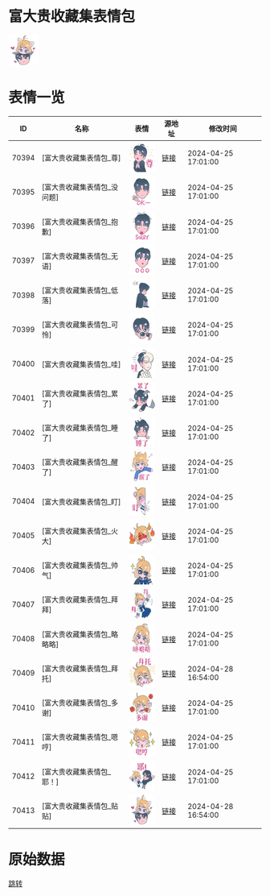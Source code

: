 # 富大贵收藏集表情包

<img src="./cover.png" height="60" alt="cover" />

# 表情一览

|ID|名称|表情|源地址|修改时间|
|----|----|----|----|----|
|70394|[富大贵收藏集表情包_尊]|<img src="./pic/070394_%5B富大贵收藏集表情包_尊%5D.png" height="60" alt="尊"/>|[链接](https://i0.hdslb.com/bfs/garb/3138101f508d71230bbc08d27818a40c2044bcec.png)|2024-04-25 17:01:00|
|70395|[富大贵收藏集表情包_没问题]|<img src="./pic/070395_%5B富大贵收藏集表情包_没问题%5D.png" height="60" alt="没问题"/>|[链接](https://i0.hdslb.com/bfs/garb/bba2a100f6d563561e3a519bc2703ec1ac6182fc.png)|2024-04-25 17:01:00|
|70396|[富大贵收藏集表情包_抱歉]|<img src="./pic/070396_%5B富大贵收藏集表情包_抱歉%5D.png" height="60" alt="抱歉"/>|[链接](https://i0.hdslb.com/bfs/garb/5431cc65efec6a5183ee9e3e53579dbb97b2aad6.png)|2024-04-25 17:01:00|
|70397|[富大贵收藏集表情包_无语]|<img src="./pic/070397_%5B富大贵收藏集表情包_无语%5D.png" height="60" alt="无语"/>|[链接](https://i0.hdslb.com/bfs/garb/20bb20f8df1c0d29ab93f96b03fee437718769f8.png)|2024-04-25 17:01:00|
|70398|[富大贵收藏集表情包_低落]|<img src="./pic/070398_%5B富大贵收藏集表情包_低落%5D.png" height="60" alt="低落"/>|[链接](https://i0.hdslb.com/bfs/garb/d064de165039f5fc4d5acb87a3a88d291dcc5042.png)|2024-04-25 17:01:00|
|70399|[富大贵收藏集表情包_可怜]|<img src="./pic/070399_%5B富大贵收藏集表情包_可怜%5D.png" height="60" alt="可怜"/>|[链接](https://i0.hdslb.com/bfs/garb/75adbcec8d23c791dc0f70bab2480f1252e1fed4.png)|2024-04-25 17:01:00|
|70400|[富大贵收藏集表情包_哇]|<img src="./pic/070400_%5B富大贵收藏集表情包_哇%5D.png" height="60" alt="哇"/>|[链接](https://i0.hdslb.com/bfs/garb/4f7e26310a55f0f5f58bc91db3d04cd90568606c.png)|2024-04-25 17:01:00|
|70401|[富大贵收藏集表情包_累了]|<img src="./pic/070401_%5B富大贵收藏集表情包_累了%5D.png" height="60" alt="累了"/>|[链接](https://i0.hdslb.com/bfs/garb/eed735c9e022f2f02815e70907378f415c264c3e.png)|2024-04-25 17:01:00|
|70402|[富大贵收藏集表情包_睡了]|<img src="./pic/070402_%5B富大贵收藏集表情包_睡了%5D.png" height="60" alt="睡了"/>|[链接](https://i0.hdslb.com/bfs/garb/e14d75f9e4c7a91d0c9525cbe226c18d88ae86a4.png)|2024-04-25 17:01:00|
|70403|[富大贵收藏集表情包_醒了]|<img src="./pic/070403_%5B富大贵收藏集表情包_醒了%5D.png" height="60" alt="醒了"/>|[链接](https://i0.hdslb.com/bfs/garb/7447bc20cb1bcdc2f64fb798b65921fb37d9a8bc.png)|2024-04-25 17:01:00|
|70404|[富大贵收藏集表情包_盯]|<img src="./pic/070404_%5B富大贵收藏集表情包_盯%5D.png" height="60" alt="盯"/>|[链接](https://i0.hdslb.com/bfs/garb/3a3190110e38df27d6edfef30429c783b7b98af7.png)|2024-04-25 17:01:00|
|70405|[富大贵收藏集表情包_火大]|<img src="./pic/070405_%5B富大贵收藏集表情包_火大%5D.png" height="60" alt="火大"/>|[链接](https://i0.hdslb.com/bfs/garb/891ee104f014e803026da5aa0db222fa31b6e7c9.png)|2024-04-25 17:01:00|
|70406|[富大贵收藏集表情包_帅气]|<img src="./pic/070406_%5B富大贵收藏集表情包_帅气%5D.png" height="60" alt="帅气"/>|[链接](https://i0.hdslb.com/bfs/garb/da3daeca6ca3a1001e5e42fb2af60dcb40fac607.png)|2024-04-25 17:01:00|
|70407|[富大贵收藏集表情包_拜拜]|<img src="./pic/070407_%5B富大贵收藏集表情包_拜拜%5D.png" height="60" alt="拜拜"/>|[链接](https://i0.hdslb.com/bfs/garb/7b26b9961933b2d943a0d611d0db82c9696fc8ed.png)|2024-04-25 17:01:00|
|70408|[富大贵收藏集表情包_略略略]|<img src="./pic/070408_%5B富大贵收藏集表情包_略略略%5D.png" height="60" alt="略略略"/>|[链接](https://i0.hdslb.com/bfs/garb/3c7e5384b3e767392aaf3494d2d6a1ec656bceb8.png)|2024-04-25 17:01:00|
|70409|[富大贵收藏集表情包_拜托]|<img src="./pic/070409_%5B富大贵收藏集表情包_拜托%5D.png" height="60" alt="拜托"/>|[链接](https://i0.hdslb.com/bfs/garb/ee05beee3a7873ae62f6cb660e32479a46be3a0e.png)|2024-04-28 16:54:00|
|70410|[富大贵收藏集表情包_多谢]|<img src="./pic/070410_%5B富大贵收藏集表情包_多谢%5D.png" height="60" alt="多谢"/>|[链接](https://i0.hdslb.com/bfs/garb/83c4a549bb74d14ca5bd6724e6f637c596da1ed3.png)|2024-04-25 17:01:00|
|70411|[富大贵收藏集表情包_嗯哼]|<img src="./pic/070411_%5B富大贵收藏集表情包_嗯哼%5D.png" height="60" alt="嗯哼"/>|[链接](https://i0.hdslb.com/bfs/garb/c154ba598ac6bf87d1f440dcb164e8f5b8b0157f.png)|2024-04-25 17:01:00|
|70412|[富大贵收藏集表情包_耶！]|<img src="./pic/070412_%5B富大贵收藏集表情包_耶！%5D.png" height="60" alt="耶！"/>|[链接](https://i0.hdslb.com/bfs/garb/20e31113bfc2f35837aa738d5d50041c72cdf0ca.png)|2024-04-25 17:01:00|
|70413|[富大贵收藏集表情包_贴贴]|<img src="./pic/070413_%5B富大贵收藏集表情包_贴贴%5D.png" height="60" alt="贴贴"/>|[链接](https://i0.hdslb.com/bfs/garb/c5ccdb2e4e92ff782c476bf29c4ed033ee82cdde.png)|2024-04-28 16:54:00|

# 原始数据

[跳转](./raw.json)

